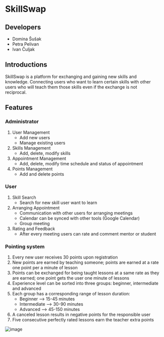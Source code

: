 # SkillSwap
## Developers
* Domina Šušak 
* Petra Pelivan
* Ivan Čuljak
## Introductions
SkillSwap is a platform for exchanging and gaining new skills and knowledge. Connecting users who want to learn certain skills with other users who will teach them those skills even if the exchange is not reciprocal.  
## Features
### Administrator
1. User Management
   * Add new users
   * Manage existing users
2. Skills Management
   * Add, delete, modify skills
3. Appointment Management
   * Add, delete, modify time schedule and status of appointment
4. Points Management
   * Add and delete points
### User
1. Skill Search
   * Search for new skill user want to learn
2. Arranging Appointment
   * Communication with other users for arranging meetings
   * Calendar can be synced with other tools (Google Calendar)
   * Group meeting
3. Rating and Feedback
   * After every meeting users can rate and comment mentor or student
  
### Pointing system
1. Every new user receives 30 points upon registration
2. New points are earned by teaching someone; points are earned at a rate one point per a minute of lesson 
3. Points can be exchanged for being taught lessons at a same rate as they are earned; one point gets the user one minute of lessons
4. Experience level can be sorted into three groups: beginner, intermediate and advanced
5. Each group has a corresponding range of lesson duration:
   * Beginner --> 15-45 minutes
   * Intermediate --> 30-90 minutes
   * Advanced --> 45-150 minutes
6. A canceled lesson results in negative points for the responsible user
7. Five consecutive perfectly rated lessons earn the teacher extra points
   
  



![image](https://github.com/user-attachments/assets/ddac904d-9d8d-4021-9fa3-00502c94c9ad)



